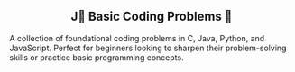 <h2 align="center">J🌟 Basic Coding Problems 🌟</h2> 
A collection of foundational coding problems in C, Java, Python, and JavaScript. Perfect for beginners looking to sharpen their problem-solving skills or practice basic programming concepts.
